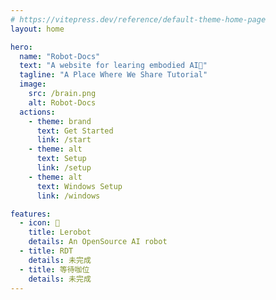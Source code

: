 ```yaml
---
# https://vitepress.dev/reference/default-theme-home-page
layout: home

hero:
  name: "Robot-Docs"
  text: "A website for learing embodied AI🤖"
  tagline: "A Place Where We Share Tutorial"
  image: 
    src: /brain.png
    alt: Robot-Docs
  actions:
    - theme: brand
      text: Get Started
      link: /start
    - theme: alt
      text: Setup
      link: /setup
    - theme: alt
      text: Windows Setup
      link: /windows

features:
  - icon: 🤗
    title: Lerobot
    details: An OpenSource AI robot
  - title: RDT
    details: 未完成
  - title: 等待咖位
    details: 未完成
---
```

